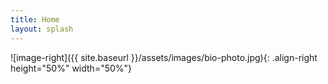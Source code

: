 ```yaml
---
title: Home
layout: splash
---
```


![image-right]({{ site.baseurl }}/assets/images/bio-photo.jpg){: .align-right height="50%" width="50%"}

